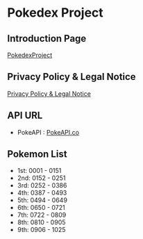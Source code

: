 # Pokedex Project

## Introduction Page
[PokedexProject](https://minyoungyoo.com/apps/pokedexproject/)

## Privacy Policy & Legal Notice
[Privacy Policy & Legal Notice](https://minyoungyoo.com/apps/pokedexproject/privacypolicy.html)

## API URL
- PokeAPI : [PokeAPI.co](https://pokeapi.co)

## Pokemon List
- 1st: 0001 - 0151
- 2nd: 0152 - 0251
- 3rd: 0252 - 0386
- 4th: 0387 - 0493
- 5th: 0494 - 0649
- 6th: 0650 - 0721
- 7th: 0722 - 0809
- 8th: 0810 - 0905
- 9th: 0906 - 1025
